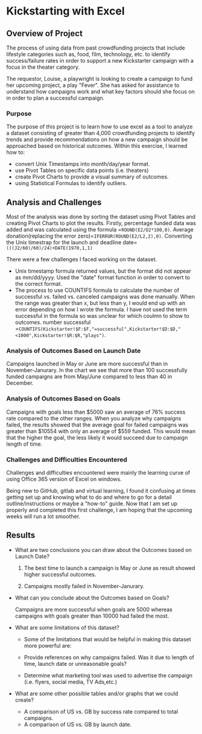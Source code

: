 # Kickstarting with Excel

## Overview of Project
The process of using data from past crowdfunding projects that include lifestyle categories such as, food, film, technology, etc. to identify success/failure rates in order to support a new Kickstarter campaign with a focus in the theater category.

The requestor, Louise, a playwright is looking to create a campaign to fund her upcoming project, a play "Fever". She has asked for assistance to understand how campaigns work and what key factors should she focus on in order to plan a successful campaign.
 

### Purpose
The purpose of this project is to learn how to use excel as a tool to analyze a dataset consisting of greater than 4,000 crowdfunding projects to identify trends and provide recommendations on how a new campaign should be approached based on historical outcomes. Within this exercise, I learned how to:

* convert Unix Timestamps into month/day/year format.
* use Pivot Tables on specific data points (i.e. theaters)
* create Pivot Charts to provide a visual summary of outcomes.
* using Statistical Formulas to identify outliers.

## Analysis and Challenges
Most of the analysis was done by sorting the dataset using Pivot Tables and creating Pivot Charts to plot the results. 
Firstly, percentage funded data was added and was calculated using the formula =`ROUND(E2/D2*100,0)`.
Average donation(replacing the error zero)=`IFERROR(ROUND(E2/L2,2),0)`.
Converting the Unix timestrap for the launch and deadline date=`(((J2/60)/60)/24)+DATE(1970,1,1)`

There were a few challenges I faced working on the dataset.
* Unix timestamp formula returned values, but the format did not appear as mm/dd/yyyy. Used the "date" format function in order to convert to the correct format.
* The process to use COUNTIFS formula to calculate the number of successful vs. failed vs. canceled campaigns was done manually. When the range was greater than x, but less than y, I would end up with an error depending on how I wrote the formula. I have not used the term successful in the formula so was unclear for which coulmn to show to outcomes.
number successful =`COUNTIFS(Kickstarter!$F:$F,"=successful",Kickstarter!$D:$D,"<1000",Kickstarter!$R:$R,"plays")`.

### Analysis of Outcomes Based on Launch Date
Campaigns launched in May or June are more successful than in November-Janurary.
In the chart we see that more than 100 successfully funded campaigns are from May/June compared to less than 40 in December.

### Analysis of Outcomes Based on Goals
Campaigns with goals less than $5000 saw an average of 76% success rate compared to the other ranges. When you analyze why campaigns failed, the results showed that the average goal for failed campaigns was greater than $10554 with only an average of $559 funded. This would mean that the higher the goal, the less likely it would succeed due to campaign length of time.
### Challenges and Difficulties Encountered
Challenges and difficulties encountered were mainly the learning curve of using Office 365 version of Excel on windows.

Being new to GitHub, gitlab and virtual learning, I found it confusing at times getting set up and knowing what to do and where to go for a detail outline/instructions or maybe a "how-to" guide. Now that I am set up properly and completed this first challenge, I am hoping that the upcoming weeks will run a lot smoother.
## Results

- What are two conclusions you can draw about the Outcomes based on Launch Date?

    1. The best time to launch a campaign is May or June as result showed higher successful outcomes.

    2. Campaigns mostly failed in November-Janurary.
- What can you conclude about the Outcomes based on Goals?
    
    Campaigns are more successful when goals are 5000 whereas campaigns with goals greater than 10000 had failed the most.
- What are some limitations of this dataset?

    * Some of the limitations that would be helpful in making this dataset more powerful are:

   * Provide references on why campaigns failed. Was it due to length of time, launch date or unreasonable goals?

   * Determine what marketing tool was used to advertise the campaign (i.e. flyers, social media, TV Ads,etc.)

- What are some other possible tables and/or graphs that we could create?
    * A comparison of US vs. GB by success rate compared to total campaigns. 
    * A comparison of US vs. GB by launch date. 